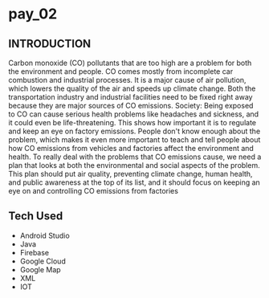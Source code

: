 # pay_02

## INTRODUCTION
Carbon monoxide (CO) pollutants that are too high are a problem for both the environment and people. CO
comes mostly from incomplete car combustion and industrial processes. It is a major cause of air pollution,
which lowers the quality of the air and speeds up climate change. Both the transportation industry and
industrial facilities need to be fixed right away because they are major sources of CO emissions. Society: Being
exposed to CO can cause serious health problems like headaches and sickness, and it could even be
life-threatening. This shows how important it is to regulate and keep an eye on factory emissions. People don't
know enough about the problem, which makes it even more important to teach and tell people about how CO
emissions from vehicles and factories affect the environment and health. To really deal with the problems that
CO emissions cause, we need a plan that looks at both the environmental and social aspects of the problem.
This plan should put air quality, preventing climate change, human health, and public awareness at the top of
its list, and it should focus on keeping an eye on and controlling CO emissions from factories

## Tech Used

- Android Studio
- Java
- Firebase
- Google Cloud
- Google Map
- XML
- IOT

